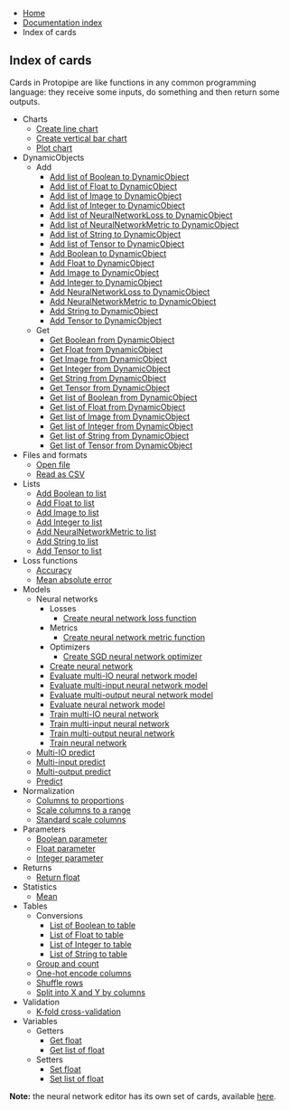 <ul class="breadcrumb">
    <li><a href="">Home</a></li>
    <li><a href="documentation">Documentation index</a></li>
    <li>Index of cards</li>
</ul>

## Index of cards

Cards in Protopipe are like functions in any common programming language: they receive some inputs, do something and then return some outputs.

* Charts
    * [Create line chart](cards/createLineChart)
    * [Create vertical bar chart](cards/createVerticalBarChart)
    * [Plot chart](cards/plotChart)
* DynamicObjects
    * Add
        * [Add list of Boolean to DynamicObject](cards/addListToDynamicObject(Boolean))
        * [Add list of Float to DynamicObject](cards/addListToDynamicObject(Float))
        * [Add list of Image to DynamicObject](cards/addListToDynamicObject(Image))
        * [Add list of Integer to DynamicObject](cards/addListToDynamicObject(Integer))
        * [Add list of NeuralNetworkLoss to DynamicObject](cards/addListToDynamicObject(NeuralNetworkLoss))
        * [Add list of NeuralNetworkMetric to DynamicObject](cards/addListToDynamicObject(NeuralNetworkMetric))
        * [Add list of String to DynamicObject](cards/addListToDynamicObject(String))
        * [Add list of Tensor to DynamicObject](cards/addListToDynamicObject(Tensor))
        * [Add Boolean to DynamicObject](cards/addToDynamicObject(Boolean))
        * [Add Float to DynamicObject](cards/addToDynamicObject(Float))
        * [Add Image to DynamicObject](cards/addToDynamicObject(Image))
        * [Add Integer to DynamicObject](cards/addToDynamicObject(Integer))
        * [Add NeuralNetworkLoss to DynamicObject](cards/addToDynamicObject(NeuralNetworkLoss))
        * [Add NeuralNetworkMetric to DynamicObject](cards/addToDynamicObject(NeuralNetworkMetric))
        * [Add String to DynamicObject](cards/addToDynamicObject(String))
        * [Add Tensor to DynamicObject](cards/addToDynamicObject(Tensor))
    * Get
        * [Get Boolean from DynamicObject](cards/getFromDynamicObject(Boolean))
        * [Get Float from DynamicObject](cards/getFromDynamicObject(Float))
        * [Get Image from DynamicObject](cards/getFromDynamicObject(Image))
        * [Get Integer from DynamicObject](cards/getFromDynamicObject(Integer))
        * [Get String from DynamicObject](cards/getFromDynamicObject(String))
        * [Get Tensor from DynamicObject](cards/getFromDynamicObject(Tensor))
        * [Get list of Boolean from DynamicObject](cards/getListFromDynamicObject(Boolean))
        * [Get list of Float from DynamicObject](cards/getListFromDynamicObject(Float))
        * [Get list of Image from DynamicObject](cards/getListFromDynamicObject(Image))
        * [Get list of Integer from DynamicObject](cards/getListFromDynamicObject(Integer))
        * [Get list of String from DynamicObject](cards/getListFromDynamicObject(String))
        * [Get list of Tensor from DynamicObject](cards/getListFromDynamicObject(Tensor))
* Files and formats
    * [Open file](cards/openFile)
    * [Read as CSV](cards/readAsCSV)
* Lists
    * [Add Boolean to list](cards/addToList(Boolean))
    * [Add Float to list](cards/addToList(Float))
    * [Add Image to list](cards/addToList(Image))
    * [Add Integer to list](cards/addToList(Integer))
    * [Add NeuralNetworkMetric to list](cards/addToList(NeuralNetworkMetric))
    * [Add String to list](cards/addToList(String))
    * [Add Tensor to list](cards/addToList(Tensor))
* Loss functions
    * [Accuracy](cards/accuracy)
    * [Mean absolute error](cards/meanAbsoluteError)
* Models
    * Neural networks
        * Losses
            * [Create neural network loss function](cards/createNeuralNetworkLossFunction)
        * Metrics
            * [Create neural network metric function](cards/createNeuralNetworkMetricFunction)
        * Optimizers
            * [Create SGD neural network optimizer](cards/createSGDNeuralNetworkOptimizer)
        * [Create neural network](cards/createNeuralNetwork)
        * [Evaluate multi-IO neural network model](cards/evaluateMultiIONeuralNetworkModel)
        * [Evaluate multi-input neural network model](cards/evaluateMultiInputNeuralNetworkModel)
        * [Evaluate multi-output neural network model](cards/evaluateMultiOutputNeuralNetworkModel)
        * [Evaluate neural network model](cards/evaluateNeuralNetworkModel)
        * [Train multi-IO neural network](cards/trainMultiIONeuralNetwork)
        * [Train multi-input neural network](cards/trainMultiInputNeuralNetwork)
        * [Train multi-output neural network](cards/trainMultiOutputNeuralNetwork)
        * [Train neural network](cards/trainNeuralNetwork)
    * [Multi-IO predict](cards/multiIOPredict)
    * [Multi-input predict](cards/multiInputPredict)
    * [Multi-output predict](cards/multiOutputPredict)
    * [Predict](cards/predict)
* Normalization
    * [Columns to proportions](cards/columnsToProportions)
    * [Scale columns to a range](cards/scaleColumnsToARange)
    * [Standard scale columns](cards/standardScaleColumns)
* Parameters
    * [Boolean parameter](cards/parameterBoolean)
    * [Float parameter](cards/parameterFloat)
    * [Integer parameter](cards/parameterInteger)
* Returns
    * [Return float](cards/returnFloat)
* Statistics
    * [Mean](cards/mean)
* Tables
    * Conversions
        * [List of Boolean to table](cards/listToTable(Boolean))
        * [List of Float to table](cards/listToTable(Float))
        * [List of Integer to table](cards/listToTable(Integer))
        * [List of String to table](cards/listToTable(String))
    * [Group and count](cards/groupAndCount)
    * [One-hot encode columns](cards/oneHotEncodeColumns)
    * [Shuffle rows](cards/shuffleRows)
    * [Split into X and Y by columns](cards/splitIntoXAndYByColumns)
* Validation
    * [K-fold cross-validation](cards/kFoldCrossValidation)
* Variables
    * Getters
        * [Get float](cards/getFloat_1)
        * [Get list of float](cards/getFloat_n)
    * Setters
        * [Set float](cards/setFloat_1)
        * [Set list of float](cards/setFloat_n)


**Note:** the neural network editor has its own set of cards, available [here](neural-network-cards/).